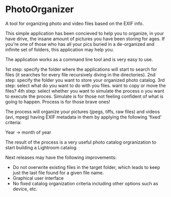 # PhotoOrganizer
A tool for organizing photo and video files based on the EXIF info.

This simple application has been concieved to help you to organize, in your have drive, the insane amount of pictures you have been storing for ages. If you're one of those who has all your pics buried in a de-organized and infinite set of folders, this application may help you.

The application works as a command line tool and is very easy to use.

1st step: specify the folder where the applications will start to search for files (it searches for every file recursively diving in the directories).
2nd step: specify the folder you want to store your organized photo catalog.
3rd step: select what do you want to do with you files. want to copy or move the files?
4th step: select whether you want to simulate the process o you want to execute the proces. Simulate is for those not feeling confident of what is going to happen. Process is for those brave ones!

The process will organize your pictures (jpegs, tiffs, raw files) and videos (avi, mpeg) having EXIF metadata in them by applying the following 'fixed' criteria:

Year -> month of year

The result of the process is a very useful photo catalog orgranization to start building a Lightroom catalog.

Next releases may have the following improvements:
- Do not overwrite existing files in the target folder, which leads to keep just the last file found for a given file name.
- Graphical user interface
- No fixed catalog organization criteria including other options such as device, etc.

